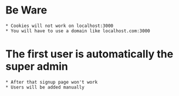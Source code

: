 # Be Ware

    * Cookies will not work on localhost:3000
    * You will have to use a domain like localhost.com:3000

# The first user is automatically the super admin

    * After that signup page won't work
    * Users will be added manually
